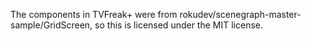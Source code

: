 The components in TVFreak+ were from rokudev/scenegraph-master-sample/GridScreen, so this is licensed under the MIT license.
